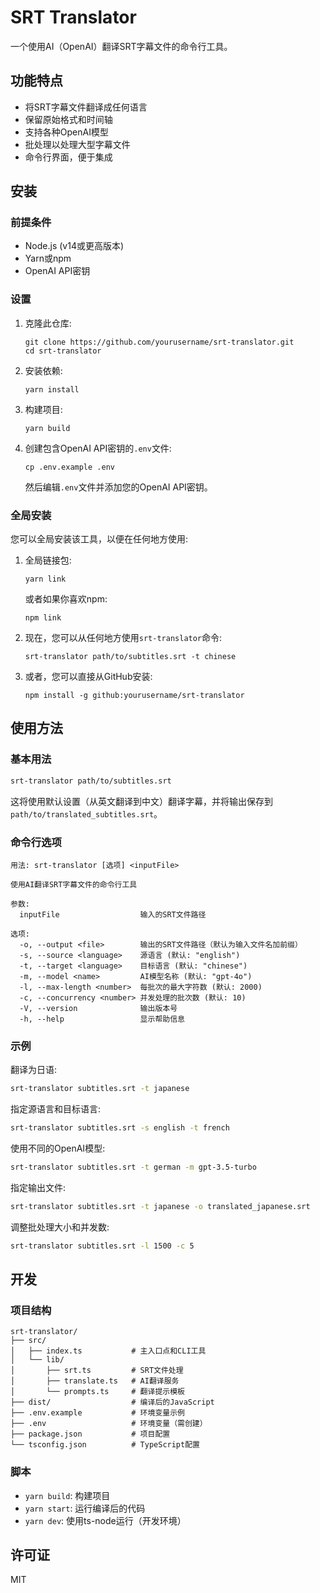 # SRT Translator

一个使用AI（OpenAI）翻译SRT字幕文件的命令行工具。

## 功能特点

- 将SRT字幕文件翻译成任何语言
- 保留原始格式和时间轴
- 支持各种OpenAI模型
- 批处理以处理大型字幕文件
- 命令行界面，便于集成

## 安装

### 前提条件

- Node.js (v14或更高版本)
- Yarn或npm
- OpenAI API密钥

### 设置

1. 克隆此仓库:

   ```
   git clone https://github.com/yourusername/srt-translator.git
   cd srt-translator
   ```

2. 安装依赖:

   ```
   yarn install
   ```

3. 构建项目:

   ```
   yarn build
   ```

4. 创建包含OpenAI API密钥的`.env`文件:
   ```
   cp .env.example .env
   ```
   然后编辑`.env`文件并添加您的OpenAI API密钥。

### 全局安装

您可以全局安装该工具，以便在任何地方使用:

1. 全局链接包:

   ```
   yarn link
   ```

   或者如果你喜欢npm:

   ```
   npm link
   ```

2. 现在，您可以从任何地方使用`srt-translator`命令:

   ```
   srt-translator path/to/subtitles.srt -t chinese
   ```

3. 或者，您可以直接从GitHub安装:
   ```
   npm install -g github:yourusername/srt-translator
   ```

## 使用方法

### 基本用法

```bash
srt-translator path/to/subtitles.srt
```

这将使用默认设置（从英文翻译到中文）翻译字幕，并将输出保存到`path/to/translated_subtitles.srt`。

### 命令行选项

```
用法: srt-translator [选项] <inputFile>

使用AI翻译SRT字幕文件的命令行工具

参数:
  inputFile                  输入的SRT文件路径

选项:
  -o, --output <file>        输出的SRT文件路径（默认为输入文件名加前缀）
  -s, --source <language>    源语言 (默认: "english")
  -t, --target <language>    目标语言 (默认: "chinese")
  -m, --model <name>         AI模型名称 (默认: "gpt-4o")
  -l, --max-length <number>  每批次的最大字符数 (默认: 2000)
  -c, --concurrency <number> 并发处理的批次数 (默认: 10)
  -V, --version              输出版本号
  -h, --help                 显示帮助信息
```

### 示例

翻译为日语:

```bash
srt-translator subtitles.srt -t japanese
```

指定源语言和目标语言:

```bash
srt-translator subtitles.srt -s english -t french
```

使用不同的OpenAI模型:

```bash
srt-translator subtitles.srt -t german -m gpt-3.5-turbo
```

指定输出文件:

```bash
srt-translator subtitles.srt -t japanese -o translated_japanese.srt
```

调整批处理大小和并发数:

```bash
srt-translator subtitles.srt -l 1500 -c 5
```

## 开发

### 项目结构

```
srt-translator/
├── src/
│   ├── index.ts           # 主入口点和CLI工具
│   └── lib/
│       ├── srt.ts         # SRT文件处理
│       ├── translate.ts   # AI翻译服务
│       └── prompts.ts     # 翻译提示模板
├── dist/                  # 编译后的JavaScript
├── .env.example           # 环境变量示例
├── .env                   # 环境变量（需创建）
├── package.json           # 项目配置
└── tsconfig.json          # TypeScript配置
```

### 脚本

- `yarn build`: 构建项目
- `yarn start`: 运行编译后的代码
- `yarn dev`: 使用ts-node运行（开发环境）

## 许可证

MIT
